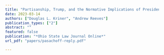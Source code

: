 ```yaml
---
title: "Partisanship, Trump, and the Normative Implications of Presidential Particularism: A Response to Pasachoff’s Executive Branch Control of Federal Grants"
date: 2023-03-14
authors: ["Douglas L. Kriner", "Andrew Reeves"]
publication_types: ["2"]
abstract: ""
featured: false
publication: "*Ohio State Law Journal Online*"
url_pdf: "papers/pasachoff-reply.pdf"

---
```


